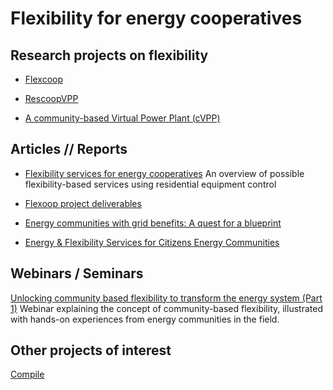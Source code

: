 # Flexibility for energy cooperatives

## Research projects on flexibility

* [Flexcoop](http://www.flexcoop.eu/)

* [RescoopVPP](https://www.rescoopvpp.eu/)

* [A community-based Virtual Power Plant (cVPP)](https://www.nweurope.eu/projects/project-search/cvpp-community-based-virtual-power-plant/)


## Articles // Reports

* [Flexibility services for energy cooperatives](https://www.rescoop.eu/uploads/rescoop/downloads/Flexibility-services-for-energy-cooperatives.pdf)
  An overview of possible flexibility-based services using residential equipment control

* [Flexoop project deliverables](http://www.flexcoop.eu/deliverables-and-resources)


* [Energy communities with grid benefits: A quest for a blueprint ](https://www.raponline.org/knowledge-center/energy-communities-with-grid-benefits-a-quest-for-a-blueprint/)

* [Energy & Flexibility Services for Citizens Energy Communities](https://www.usef.energy/new-white-paper-energy-flexibility-services-for-citizens-energy-communities/)


## Webinars / Seminars

[Unlocking community based flexibility to transform the energy system (Part 1)](https://www.youtube.com/watch?v=Jq4PgnkSLM4)
Webinar explaining the concept of community-based flexibility, illustrated with hands-on experiences from energy communities in the field.

## Other projects of interest

[Compile](https://www.compile-project.eu/)
